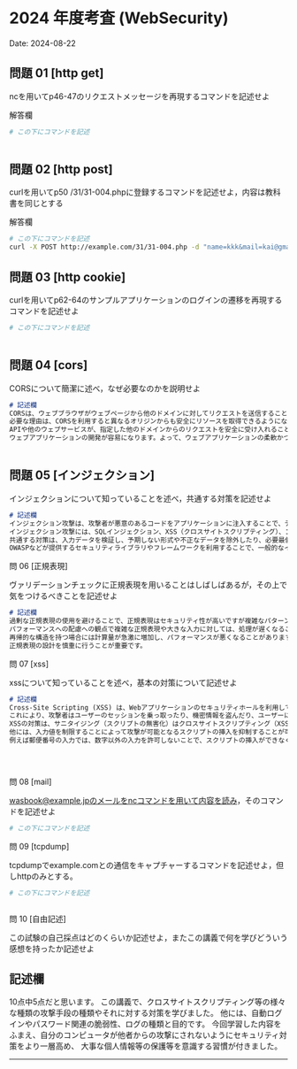 # 2024 年度考査 (WebSecurity)

Date: 2024-08-22

## 問題 01 [http get]

ncを用いてp46-47のリクエストメッセージを再現するコマンドを記述せよ

解答欄

```bash
# この下にコマンドを記述



```

## 問題 02 [http post]

curlを用いてp50 /31/31-004.phpに登録するコマンドを記述せよ，内容は教科書を同じとする

解答欄

```bash
# この下にコマンドを記述
curl -X POST http://example.com/31/31-004.php -d "name=kkk&mail=kai@gmail&gender=男"


```
## 問題 03 [http cookie]

curlを用いてp62-64のサンプルアプリケーションのログインの遷移を再現するコマンドを記述せよ


```bash
# この下にコマンドを記述



```
## 問題 04 [cors]

CORSについて簡潔に述べ，なぜ必要なのかを説明せよ

```md
# 記述欄
CORSは、ウェブブラウザがウェブページから他のドメインに対してリクエストを送信することを制御するセキュリティ機能です。
必要な理由は、CORSを利用すると異なるオリジンからも安全にリソースを取得できるようになり、クロスオリジンでのリソース取得が許可されていない場合、悪意のあるサイトがユーザーのデータを不正に取得することを防ぎます。
APIや他のウェブサービスが、指定した他のドメインからのリクエストを安全に受け入れることを可能にします。これにより、マイクロサービスや異なるドメインにまたがる
ウェブアプリケーションの開発が容易になります。よって、ウェブアプリケーションの柔軟かつ安全な設計を支援するために不可欠だからです。



```
## 問題 05 [インジェクション]

インジェクションについて知っていることを述べ，共通する対策を記述せよ

```md
# 記述欄
インジェクション攻撃は、攻撃者が悪意のあるコードをアプリケーションに注入することで、データベースや他のシステムに不正な操作を行わせる攻撃手法です。代表的な
インジェクション攻撃には、SQLインジェクション、XSS（クロスサイトスクリプティング）、コマンドインジェクションなどがあります。
共通する対策は、入力データを検証し、予期しない形式や不正なデータを除外したり、必要最低限の権限のみを付与し、万が一の侵害時に被害を最小限に抑え、
OWASPなどが提供するセキュリティライブラリやフレームワークを利用することで、一般的なインジェクション攻撃に対するセキュリティを高めることです。


```
問 06 [正規表現]

ヴァリデーションチェックに正規表現を用いることはしばしばあるが，その上で気をつけるべきことを記述せよ

```md
# 記述欄
過剰な正規表現の使用を避けることで、正規表現はセキュリティ性が高いですが複雑なパターンを使用すると、コードの可読性が低下し保守性が悪くなります。
パフォーマンスへの配慮への観点で複雑な正規表現や大きな入力に対しては、処理が遅くなることがあります。特に入力データが大きい場合や、正規表現のパターンが
再帰的な構造を持つ場合には計算量が急激に増加し、パフォーマンスが悪くなることがあります。正規表現によるDos攻撃の被害を受ける可能性があるので
正規表現の設計を慎重に行うことが重要です。

```
問 07 [xss]

xssについて知っていることを述べ，基本の対策について記述せよ

```md
# 記述欄
Cross-Site Scripting (XSS) は、Webアプリケーションのセキュリティホールを利用して、悪意のあるスクリプトを他のユーザーのブラウザで実行させる攻撃手法です。
これにより、攻撃者はユーザーのセッションを乗っ取ったり、機密情報を盗んだり、ユーザーに対して不正な操作を行わせることができます。
XSSの対策は、サニタイジング（スクリプトの無害化）はクロスサイトスクリプティング（XSS）攻撃への有効な対策であり根本的な解決策でもあります。
他には、入力値を制限することによって攻撃が可能となるスクリプトの挿入を抑制することが可能です。
例えば郵便番号の入力では、数字以外の入力を許可しないことで、スクリプトの挿入ができなくなります。





```
問 08 [mail]

wasbook@example.jpのメールをncコマンドを用いて内容を読み，そのコマンドを記述せよ

```bash
# この下にコマンドを記述


```
問 09 [tcpdump]

tcpdumpでexample.comとの通信をキャプチャーするコマンドを記述せよ，但しhttpのみとする。

```bash
# この下にコマンドを記述



```
問 10 [自由記述]

この試験の自己採点はどのくらいか記述せよ，またこの講義で何を学びどういう感想を持ったか記述せよ

記述欄
------------------------------------------
10点中5点だと思います。
この講義で、クロスサイトスクリプティング等の様々な種類の攻撃手段の種類やそれに対する対策を学びました。
他には、自動ログインやパスワード関連の脆弱性、ログの種類と目的です。
今回学習した内容をふまえ、自分のコンピュータが他者からの攻撃にされないようにセキュリティ対策をより一層高め、
大事な個人情報等の保護等を意識する習慣が付きました。



------------------------------------------
